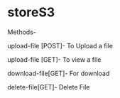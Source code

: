 # storeS3
Methods-


upload-file [POST]- To Upload a file


upload-file [GET]- To view a file


download-file[GET]- For download


delete-file[GET]- Delete File
